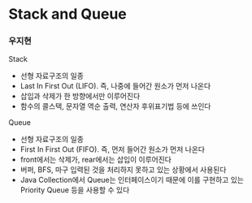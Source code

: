 # Stack and Queue

### 우지현

Stack

- 선형 자료구조의 일종
- Last In First Out (LIFO). 즉, 나중에 들어간 원소가 먼저 나온다
- 삽입과 삭제가 한 방향에서만 이루어진다
- 함수의 콜스택, 문자열 역순 출력, 연산자 후위표기법 등에 쓰인다

Queue

- 선형 자료구조의 일종
- First In First Out (FIFO). 즉, 먼저 들어간 원소가 먼저 나온다
- front에서는 삭제가, rear에서는 삽입이 이루어진다
- 버퍼, BFS, 마구 입력된 것을 처리하지 못하고 있는 상황에서 사용된다
- Java Collection에서 Queue는 인터페이스이기 때문에 이를 구현하고 있는 Priority Queue 등을 사용할 수 있다



